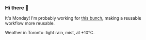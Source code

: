 ### Hi there :wave:

It's Monday! I'm probably working for [this bunch](https://github.com/kohofinancial), making a reusable workflow more reusable.

Weather in Toronto: light rain, mist, at +10°C.
